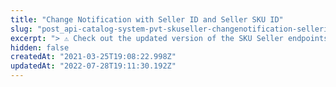 ```yaml
---
title: "Change Notification with Seller ID and Seller SKU ID"
slug: "post_api-catalog-system-pvt-skuseller-changenotification-sellerid-sellerskuid"
excerpt: "> ⚠️ Check out the updated version of the SKU Seller endpoints in our [SKU Bindings API documentation](https://developers.vtex.com/vtex-rest-api/reference/getbyskuid). If you are doing this integration for the first time, we recommend that you follow the updated documentation.\n\nThe seller is responsible for suggesting new SKUs to be sold in the VTEX marketplace and also for informing the marketplace about changes in their SKUs that already exist in the marketplace. Both actions start with a catalog notification, which is made by this request.\n\nWith this notification, the seller is telling the marketplace that something has changed about a specific SKU, like price or inventory, or that this is a new SKU that the seller would like to offer to the marketplace.\n\nThere are two information expected by the marketplace in this request: the `sellerId`, which identifies the seller, and the `sellerSkuId`, which identifies the binding of the seller with the SKU.\n\nBoth information are passed through the request URL. The body of the request should be empty."
hidden: false
createdAt: "2021-03-25T19:08:22.998Z"
updatedAt: "2022-07-28T19:11:30.192Z"
---
```

